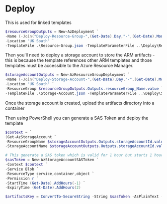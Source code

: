 # Deploy

This is used for linked templates 

```powershell
$resourceGroupOutputs = New-AzDeployment `
-Name (-Join("Deploy-Resource-Group-",(Get-Date).Day,"-",(Get-Date).Month,"-",(Get-Date).Year,"-",(Get-Date).Hour,(Get-Date).Minute))`
-Location "UK South" `
-TemplateFile .\Resource-Group.json -TemplateParameterFile ..\Deploy\Resource-Group.parameters.json
```

Then you'll need to deploy a storage account to store the ARM artifacts - this is because the template references other ARM templates and those templates must be accessible to the Azure Resource Manager.

```powershell
$storageAccountOutputs = New-AzResourceGroupDeployment `
-Name (-Join("Deploy-Storage-Account-",(Get-Date).Day,"-",(Get-Date).Month,"-",(Get-Date).Year,"-",(Get-Date).Hour,(Get-Date).Minute)) `
-Location "UK South" `
-ResourceGroup $resourceGroupOutputs.Outputs.resourceGroup_Name.value `
-TemplateFile .\Storage-Account.json -TemplateParameterFile ..\Deploy\Storage-Account.parameters.json
```

Once the storage account is created, upload the artifacts directory into a container

Then using PowerShell you can generate a SAS Token and deploy the template

```powershell
$context = `
(Get-AzStorageAccount `
-ResourceGroupName $storageAccountOutputs.Outputs.storageAccountId.value.split('/')[4] `
-StorageAccountName $storageAccountOutputs.Outputs.storageAccountId.value.split('/')[8]).Context

# This generate a SAS token which is valid for 1 hour but starts 1 hour prior to the current time.
$sasToken = New-AzStorageAccountSASToken `
-Context $context `
-Service Blob `
-ResourceType service,container,object `
-Permission r `
-StartTime (Get-Date).AddHours(-1) `
-ExpiryTime (Get-Date).AddHours(2)

$artifactsKey = ConvertTo-SecureString -String $sasToken -AsPlainText -Force
```